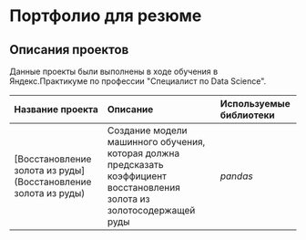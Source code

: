 # Портфолио для резюме


## Описания проектов 

Данные проекты были выполнены в ходе обучения в Яндекс.Практикуме по профессии "Специалист по Data Science".

| Название проекта | Описание | Используемые библиотеки | 
| :---------------------- | :---------------------- | :---------------------- |
| [Восстановление золота из руды](Восстановление золота из руды) | Создание модели машинного обучения, которая должна предсказать коэффициент восстановления золота из золотосодержащей руды | *pandas* |
